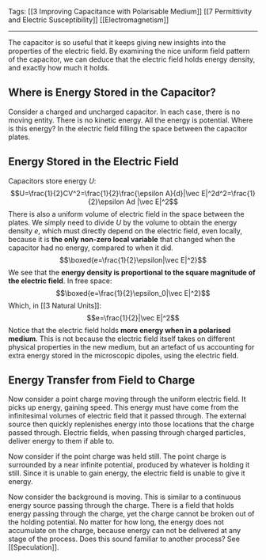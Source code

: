 Tags: [[3 Improving Capacitance with Polarisable Medium]] [[7 Permittivity and Electric Susceptibility]] [[Electromagnetism]]
___
The capacitor is so useful that it keeps giving new insights into the properties of the electric field. By examining the nice uniform field pattern of the capacitor, we can deduce that the electric field holds energy density, and exactly how much it holds. 
## Where is Energy Stored in the Capacitor?
Consider a charged and uncharged capacitor. In each case, there is no moving entity. There is no kinetic energy. All the energy is potential. Where is this energy? In the electric field filling the space between the capacitor plates. 
## Energy Stored in the Electric Field
Capacitors store energy $U$:
$$U=\frac{1}{2}CV^2=\frac{1}{2}\frac{\epsilon A}{d}|\vec E|^2d^2=\frac{1}{2}\epsilon Ad |\vec E|^2$$
There is also a uniform volume of electric field in the space between the plates. We simply need to divide $U$ by the volume to obtain the energy density $e$, which must directly depend on the electric field, even locally, because it is **the only non-zero local variable** that changed when the capacitor had no energy, compared to when it did. 
$$\boxed{e=\frac{1}{2}\epsilon|\vec E|^2}$$
We see that the **energy density is proportional to the square magnitude of the electric field**. In free space:
$$\boxed{e=\frac{1}{2}\epsilon_0|\vec E|^2}$$
Which, in [[3 Natural Units]]: 
$$e=\frac{1}{2}|\vec E|^2$$
Notice that the electric field holds **more energy when in a polarised medium**. This is not because the electric field itself takes on different physical properties in the new medium, but an artefact of us accounting for extra energy stored in the microscopic dipoles, using the electric field. 
## Energy Transfer from Field to Charge
Now consider a point charge moving through the uniform electric field. It picks up energy, gaining speed. This energy must have come from the infinitesimal volumes of electric field that it passed through. The external source then quickly replenishes energy into those locations that the charge passed through. Electric fields, when passing through charged particles, deliver energy to them if able to. 

Now consider if the point charge was held still. The point charge is surrounded by a near infinite potential, produced by whatever is holding it still. Since it is unable to gain energy, the electric field is unable to give it energy. 

Now consider the background is moving. This is similar to a continuous energy source passing through the charge. There is a field that holds energy passing through the charge, yet the charge cannot be broken out of the holding potential. No matter for how long, the energy does not accumulate on the charge, because energy can not be delivered at any stage of the process. Does this sound familiar to another process? See [[Speculation]]. 